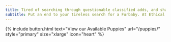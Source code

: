 ```yaml
---
title: Tired of searching through questionable classified adds, and shady facebook groups??
subtitle: Put an end to your tireless search for a Furbaby. At Ethical Frenchie we aren't afraid to show our faces, our licenses, our families or our homes to potential customers.
---
```


{% include button.html text="View our Available Puppies" url="/puppies/" style="primary" size="xlarge" icon="heart" %}